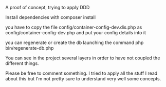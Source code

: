 A proof of concept, trying to apply DDD

Install dependencies with composer install

you have to copy the file config/container-config-dev.dis.php as config/container-config-dev.php and put 
your config details into it

you can regenerate or create the db launching the command php bin/regenerate-db.php

You can see in the project several layers in order to have not coupled the different things.

Please be free to comment something. I tried to apply all the stuff I read about this but I'm not pretty sure
to understand very well some concepts.